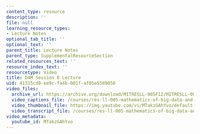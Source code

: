 ```yaml
---
content_type: resource
description: ''
file: null
learning_resource_types:
- Lecture Notes
optional_tab_title: ''
optional_text: ''
parent_title: Lecture Notes
parent_type: SupplementalResourceSection
related_resources_text: ''
resource_index_text: ''
resourcetype: Video
title: D4M Session 8 Lecture
uid: 41315cd8-ee9c-fa4b-001f-af05e5589050
video_files:
  archive_url: https://archive.org/download/MITRESLL-005F12/MITRESLL-005F12_L07_Lec_300k.mp4
  video_captions_file: /courses/res-ll-005-mathematics-of-big-data-and-machine-learning-january-iap-2020/16db942b162156a9947e1dc09c1e552d_MTakzGAhYvo.vtt
  video_thumbnail_file: https://img.youtube.com/vi/MTakzGAhYvo/default.jpg
  video_transcript_file: /courses/res-ll-005-mathematics-of-big-data-and-machine-learning-january-iap-2020/e90ae3b7774ffba57bdae324b5b8f323_MTakzGAhYvo.pdf
video_metadata:
  youtube_id: MTakzGAhYvo
---
```


